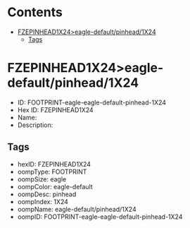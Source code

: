 



Contents
========

* [FZEPINHEAD1X24>eagle-default/pinhead/1X24](#fzepinhead1x24eagle-defaultpinhead1x24)
	* [Tags](#tags)

# FZEPINHEAD1X24>eagle-default/pinhead/1X24

- ID: FOOTPRINT-eagle-eagle-default-pinhead-1X24
- Hex ID: FZEPINHEAD1X24
- Name: 
- Description: 

## Tags

- hexID: FZEPINHEAD1X24
- oompType: FOOTPRINT
- oompSize: eagle
- oompColor: eagle-default
- oompDesc: pinhead
- oompIndex: 1X24
- oompName: eagle-default/pinhead/1X24
- oompID: FOOTPRINT-eagle-eagle-default-pinhead-1X24
